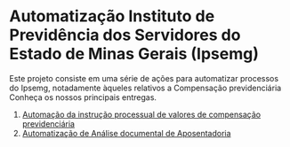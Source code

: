 # Automatização Instituto de Previdência dos Servidores do Estado de Minas Gerais (Ipsemg)  

Este projeto consiste em uma série de ações para automatizar processos do Ipsemg, notadamente àqueles relativos a Compensação previdenciária  Conheça os nossos principais entregas.


 1. [Automação da instrução processual de valores de compensação previdenciária](valores_receber_pagar.md)
 2. [Automatização de Análise documental de Aposentadoria]()
 
